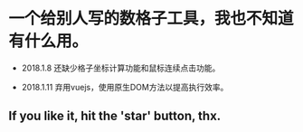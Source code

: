 # 一个给别人写的数格子工具，我也不知道有什么用。
-  2018.1.8
还缺少格子坐标计算功能和鼠标连续点击功能。

-  2018.1.11
弃用vuejs，使用原生DOM方法以提高执行效率。
## If you like it, hit the 'star' button, thx.
